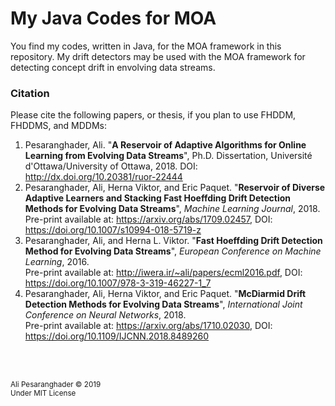 # My Java Codes for MOA
You find my codes, written in Java, for the MOA framework in this repository. My drift detectors may be used with the MOA framework for detecting concept drift in envolving data streams.

### Citation

Please cite the following papers, or thesis, if you plan to use FHDDM, FHDDMS, and MDDMs:

1. Pesaranghader, Ali. "__A Reservoir of Adaptive Algorithms for Online Learning from Evolving Data Streams__", Ph.D. Dissertation, Université d'Ottawa/University of Ottawa, 2018. 
DOI: http://dx.doi.org/10.20381/ruor-22444
2. Pesaranghader, Ali, Herna Viktor, and Eric Paquet. "__Reservoir of Diverse Adaptive Learners and Stacking Fast Hoeffding Drift Detection Methods for Evolving Data Streams__", *Machine Learning Journal*, 2018. <br />
Pre-print available at: https://arxiv.org/abs/1709.02457, DOI: https://doi.org/10.1007/s10994-018-5719-z
3. Pesaranghader, Ali, and Herna L. Viktor. "__Fast Hoeffding Drift Detection Method for Evolving Data Streams__", *European Conference on Machine Learning*, 2016. <br />
Pre-print available at: http://iwera.ir/~ali/papers/ecml2016.pdf, DOI: https://doi.org/10.1007/978-3-319-46227-1_7
4. Pesaranghader, Ali, Herna Viktor, and Eric Paquet. "__McDiarmid Drift Detection Methods for Evolving Data Streams__", *International Joint Conference on Neural Networks*, 2018. <br />
Pre-print available at: https://arxiv.org/abs/1710.02030, DOI: https://doi.org/10.1109/IJCNN.2018.8489260

<br/>
<br/>

<sub>Ali Pesaranghader © 2019<br />Under MIT License</sub>
